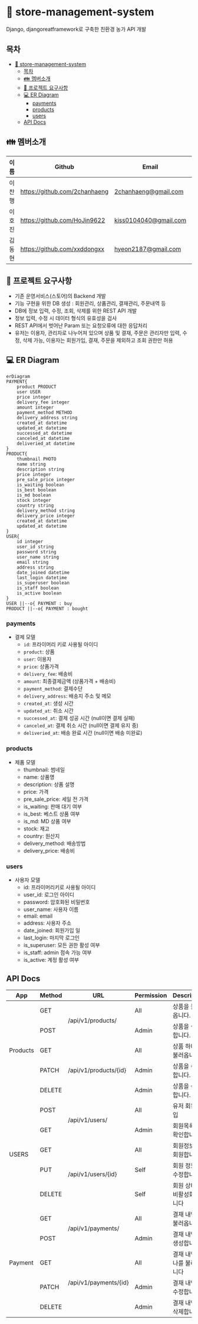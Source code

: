 # :green_apple: store-management-system

Django, djangoreatframework로 구축한 친환경 농가 API 개발

## 목차

- [:green_apple: store-management-system](#green_apple-store-management-system)
  - [목차](#목차)
  - [:family: 멤버소개](#family-멤버소개)
  - [:notebook_with_decorative_cover: 프로젝트 요구사항](#notebook_with_decorative_cover-프로젝트-요구사항)
  - [:computer: ER Diagram](#computer-er-diagram)
    - [payments](#payments)
    - [products](#products)
    - [users](#users)
  - [API Docs](#api-docs)

## :family: 멤버소개

| 이름   | Github                        | Email                 | Blog                        |
| ------ | ----------------------------- | --------------------- | --------------------------- |
| 이찬행 | https://github.com/2chanhaeng | 2chanhaeng@gmail.com  | https://chomu.dev/          |
| 이호진 | https://github.com/HoJin9622  | kiss0104040@gmail.com | https://velog.io/@hojin9622 |
| 김동현 | https://github.com/xxddongxx  | hyeon2187@gmail.com   | -                           |

## :notebook_with_decorative_cover: 프로젝트 요구사항

- 기존 운영서비스(스토어)의 Backend 개발
- 기능 구현을 위한 DB 생성 : 회원관리, 상품관리, 결재관리, 주문내역 등
- DB에 정보 입력, 수정, 조회, 삭제를 위한 REST API 개발
- 정보 입력, 수정 시 데이터 형식의 유효성을 검사
- REST API에서 벗어난 Param 또는 요청오류에 대한 응답처리
- 유저는 이용자, 관리자로 나누어져 있으며 상품 및 결재, 주문은 관리자만 입력, 수정, 삭제 가능,
  이용자는 회원가입, 결재, 주문을 제외하고 조회 권한만 허용

## :computer: ER Diagram

```mermaid
erDiagram
PAYMENT{
    product PRODUCT
    user USER
    price integer
    delivery_fee integer
    amount integer
    payment_method METHOD
    delivery_address string
    created_at datetime
    updated_at datetime
    successed_at datetime
    canceled_at datetime
    deliveried_at datetime
}
PRODUCT{
    thumbnail PHOTO
    name string
    description string
    price integer
    pre_sale_price integer
    is_waiting boolean
    is_best boolean
    is_md boolean
    stock integer
    country string
    delivery_method string
    delivery_price integer
    created_at datetime
    updated_at datetime
}
USER{
    id integer
    user_id string
    password string
    user_name string
    email string
    address string
    date_joined datetime
    last_login datetime
    is_superuser boolean
    is_staff boolean
    is_active boolean
}
USER ||--o{ PAYMENT : buy
PRODUCT ||--o{ PAYMENT : bought
```

### payments

- 결제 모델
  - `id`: 프라이머리 키로 사용될 아이디
  - `product`: 상품
  - `user`: 이용자
  - `price`: 상품가격
  - `delivery_fee`: 배송비
  - `amount`: 최종결제금액 (상품가격 + 배송비)
  - `payment_method`: 결제수단
  - `delivery_address`: 배송지 주소 및 메모
  - `created_at`: 생성 시간
  - `updated_at`: 취소 시간
  - `successed_at`: 결제 성공 시간 (null이면 결제 실패)
  - `canceled_at`: 결제 취소 시간 (null이면 결제 유지 중)
  - `deliveried_at`: 배송 완료 시간 (null이면 배송 미완료)

### products

- 제품 모델
  - thumbnail: 썸네일
  - name: 상품명
  - description: 상품 설명
  - price: 가격
  - pre_sale_price: 세일 전 가격
  - is_waiting: 판매 대기 여부
  - is_best: 베스트 상품 여부
  - is_md: MD 상품 여부
  - stock: 재고
  - country: 원산지
  - delivery_method: 배송방법
  - delivery_price: 배송비

### users

- 사용자 모델
  - id: 프라이머리키로 사용될 아이디
  - user_id: 로그인 아이디
  - password: 암호화된 비밀번호
  - user_name: 사용자 이름
  - email: email
  - address: 사용자 주소
  - date_joined: 회원가입 일
  - last_login: 마지막 로그인
  - is_superuser: 모든 권한 활성 여부
  - is_staff: admin 점속 가능 여부
  - is_active: 계정 활성 여부

## API Docs

<table>
  <thead>
    <tr>
      <th>App</th>
      <th>Method</th>
      <th>URL</th>
      <th>Permission</th>
      <th>Description</th>
    </tr>
  </thead>
  <tbody>
    <tr>
      <td rowspan=5>Products</td>
      <td>GET</td>
      <td rowspan=2>/api/v1/products/</td>
      <td>All</td>
      <td>상품을 불러옵니다.</td>
    </tr>
    <tr>
      <td>POST</td>
      <td>Admin</td>
      <td>상품을 생성합니다.</td>
    </tr>
    <tr>
      <td>GET</td>
      <td rowspan=3>/api/v1/products/{id}</td>
      <td>All</td>
      <td>상품 하나를 불러옵니다.</td>
    </tr>
    <tr>
      <td>PATCH</td>
      <td>Admin</td>
      <td>상품을 수정합니다.</td>
    </tr>
    <tr>
      <td>DELETE</td>
      <td>Admin</td>
      <td>상품을 삭제합니다.</td>
    </tr>
    <tr>
      <td rowspan=5>USERS</td>
      <td>POST</td>
      <td rowspan=2>/api/v1/users/</td>
      <td>All</td>
      <td>유저 회원가입</td>
    </tr>
    <tr>
      <td>GET</td>
      <td>Admin</td>
      <td>회원목록을 확인합니다.</td>
    </tr>
    <tr>
      <td>GET</td>
      <td rowspan=3>/api/v1/users/{id}</td>
      <td>All</td>
      <td>회원정보를 회원합니다.</td>
    </tr>
    <tr>
      <td>PUT</td>
      <td>Self</td>
      <td>회원 정보를 수정합니다.</td>
    </tr>
    <tr>
      <td>DELETE</td>
      <td>Self</td>
      <td>회원 상태를 비활성화 합니다</td>
    </tr>
    <tr>
      <td rowspan=5>Payment</td>
      <td>GET</td>
      <td rowspan=2>/api/v1/payments/</td>
      <td>All</td>
      <td>결재 내역을 불러옵니다.</td>
    </tr>
    <tr>
      <td>POST</td>
      <td>Admin</td>
      <td>결재 내역을 생성합니다.</td>
    </tr>
    <tr>
      <td>GET</td>
      <td rowspan=3>/api/v1/payments/{id}</td>
      <td>All</td>
      <td>결재 내역 하나를 불러옵니다</td>
    </tr>
    <tr>
      <td>PATCH</td>
      <td>Admin</td>
      <td>결재 내역을 수정합니다.</td>
    </tr>
    <tr>
      <td>DELETE</td>
      <td>Admin</td>
      <td>결재 내역을 삭제합니다.</td>
    </tr>
  </tbody>
</table>
